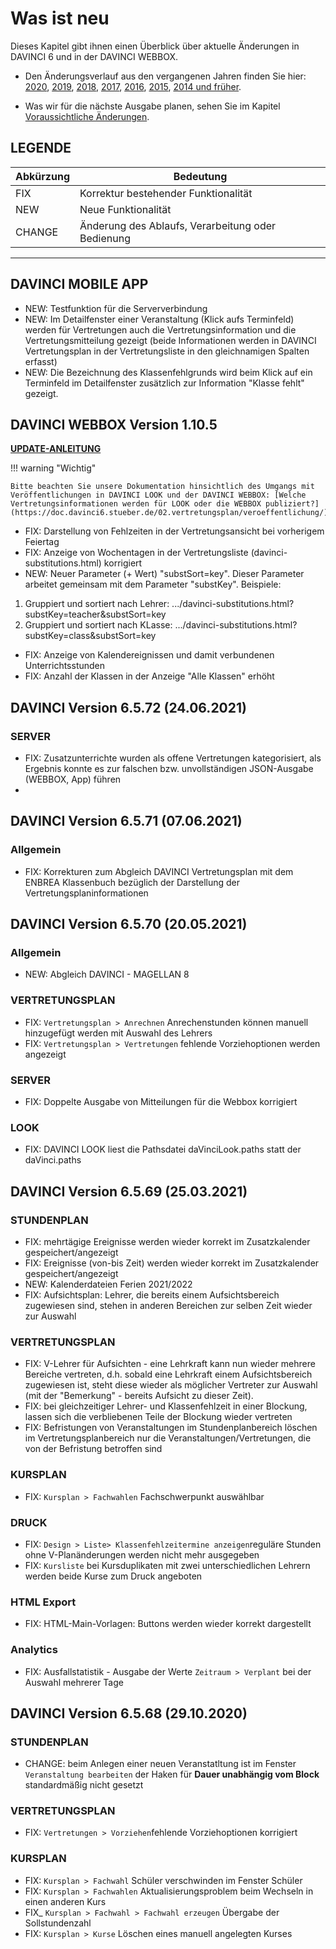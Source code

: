 # Was ist neu

Dieses Kapitel gibt ihnen einen Überblick über aktuelle Änderungen in DAVINCI 6 und in der DAVINCI WEBBOX.

* Den Änderungsverlauf aus den vergangenen Jahren finden Sie hier: [2020](changelog-2020.md), [2019](changelog-2019.md), [2018](changelog-2018.md), [2017](changelog-2017.md),  [2016](changelog-2016.md), [2015](changelog-2015.md), [2014 und früher](changelog-archive.md).

* Was wir für die nächste Ausgabe planen, sehen Sie im Kapitel [Voraussichtliche Änderungen](changelog-next.md).

## LEGENDE

Abkürzung  |  Bedeutung
---------- | ----------
FIX |  Korrektur bestehender Funktionalität
NEW |  Neue Funktionalität  
CHANGE|  Änderung des Ablaufs, Verarbeitung oder Bedienung

---


## DAVINCI MOBILE APP

* NEW: Testfunktion für die Serververbindung
* NEW: Im Detailfenster einer Veranstaltung (Klick aufs Terminfeld) werden für Vertretungen auch die Vertretungsinformation und die Vertretungsmitteilung gezeigt (beide Informationen werden in DAVINCI Vertretungsplan in der Vertretungsliste in den gleichnamigen Spalten erfasst)
* NEW: Die Bezeichnung des Klassenfehlgrunds wird beim Klick auf ein Terminfeld im Detailfenster zusätzlich zur Information "Klasse fehlt" gezeigt. 

## DAVINCI WEBBOX Version 1.10.5 

[**UPDATE-ANLEITUNG**](https://doc.davinci6.stueber.de/09.infoserver/update/)

!!! warning "Wichtig"

    Bitte beachten Sie unsere Dokumentation hinsichtlich des Umgangs mit Veröffentlichungen in DAVINCI LOOK und der DAVINCI WEBBOX: [Welche Vertretungsinformationen werden für LOOK oder die WEBBOX publiziert?](https://doc.davinci6.stueber.de/02.vertretungsplan/veroeffentlichung/)

* FIX: Darstellung von Fehlzeiten in der Vertretungsansicht bei vorherigem Feiertag
* FIX: Anzeige von Wochentagen in der Vertretungsliste (davinci-substitutions.html) korrigiert
* NEW: Neuer Parameter (+ Wert) "substSort=key". Dieser Parameter arbeitet gemeinsam mit dem Parameter "substKey".
  Beispiele:

1. Gruppiert und sortiert nach Lehrer: .../davinci-substitutions.html?substKey=teacher&substSort=key
2. Gruppiert und sortiert nach KLasse: .../davinci-substitutions.html?substKey=class&substSort=key
* FIX: Anzeige von Kalendereignissen und damit verbundenen Unterrichtsstunden
* FIX: Anzahl der Klassen in der Anzeige "Alle Klassen" erhöht


## DAVINCI Version 6.5.72 (24.06.2021)

### SERVER

* FIX: Zusatzunterrichte wurden als offene Vertretungen kategorisiert, als Ergebnis konnte es zur falschen bzw. unvollständigen JSON-Ausgabe (WEBBOX, App) führen 
* 

## DAVINCI Version 6.5.71 (07.06.2021)

### Allgemein

* FIX: Korrekturen zum Abgleich DAVINCI Vertretungsplan mit dem ENBREA Klassenbuch bezüglich der Darstellung der Vertretungsplaninformationen

## DAVINCI Version 6.5.70 (20.05.2021)

### Allgemein

* NEW: Abgleich DAVINCI - MAGELLAN 8

### VERTRETUNGSPLAN

* FIX: `Vertretungsplan > Anrechnen` Anrechenstunden können manuell hinzugefügt werden mit Auswahl des Lehrers
* FIX: `Vertretungsplan > Vertretungen` fehlende Vorziehoptionen werden angezeigt

### SERVER

* FIX: Doppelte Ausgabe von Mitteilungen für die Webbox korrigiert

### LOOK

* FIX: DAVINCI LOOK liest die Pathsdatei daVinciLook.paths statt der daVinci.paths 


## DAVINCI Version 6.5.69 (25.03.2021)

### STUNDENPLAN

* FIX: mehrtägige Ereignisse werden wieder korrekt im Zusatzkalender gespeichert/angezeigt
* FIX: Ereignisse (von-bis Zeit) werden wieder korrekt im Zusatzkalender gespeichert/angezeigt
* NEW: Kalenderdateien Ferien 2021/2022
* FIX: Aufsichtsplan: Lehrer, die bereits einem Aufsichtsbereich zugewiesen sind, stehen in anderen Bereichen zur selben Zeit wieder zur Auswahl

### VERTRETUNGSPLAN

* FIX: V-Lehrer für Aufsichten - eine Lehrkraft kann nun wieder mehrere Bereiche vertreten, d.h. sobald eine Lehrkraft einem Aufsichtsbereich zugewiesen ist, steht diese wieder als möglicher Vertreter zur Auswahl (mit der "Bemerkung" - bereits Aufsicht zu dieser Zeit).
* FIX: bei gleichzeitiger Lehrer- und Klassenfehlzeit in einer Blockung, lassen sich die verbliebenen Teile der Blockung wieder vertreten
* FIX: Befristungen von Veranstaltungen im Stundenplanbereich löschen im Vertretungsplanbereich nur die Veranstaltungen/Vertretungen, die von der Befristung betroffen sind

### KURSPLAN

* FIX: `Kursplan > Fachwahlen` Fachschwerpunkt auswählbar
  
### DRUCK

* FIX: `Design > Liste> Klassenfehlzeitermine anzeigen`reguläre Stunden ohne V-Planänderungen werden nicht mehr ausgegeben
* FIX: `Kursliste` bei Kursduplikaten mit zwei unterschiedlichen Lehrern werden beide Kurse zum Druck angeboten
  
### HTML Export

* FIX: HTML-Main-Vorlagen: Buttons werden wieder korrekt dargestellt

### Analytics

* FIX: Ausfallstatistik - Ausgabe der Werte `Zeitraum > Verplant` bei der Auswahl mehrerer Tage

## DAVINCI Version 6.5.68 (29.10.2020)

### STUNDENPLAN

* CHANGE: beim Anlegen einer neuen Veranstatltung ist im Fenster `Veranstaltung bearbeiten` der Haken für **Dauer unabhängig vom Block** standardmäßig nicht gesetzt

### VERTRETUNGSPLAN

* FIX: `Vertretungen > Vorziehen`fehlende Vorziehoptionen korrigiert

### KURSPLAN

* FIX: `Kursplan > Fachwahl` Schüler verschwinden im Fenster Schüler
* FIX: `Kursplan > Fachwahlen` Aktualisierungsproblem beim Wechseln in einen anderen Kurs
* FIX_ `Kursplan > Fachwahl > Fachwahl erzeugen` Übergabe der Sollstundenzahl
* FIX: `Kursplan > Kurse` Löschen eines manuell angelegten Kurses 

